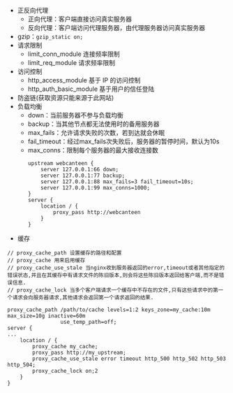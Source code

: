 - 正反向代理
    - 正向代理：客户端直接访问真实服务器
    - 反向代理：客户端访问代理服务器，由代理服务器访问真实服务器
- gzip：`gzip_static on;`
- 请求限制
    - limit_conn_module 连接频率限制
    - limit_req_module 请求频率限制
- 访问控制
    - http_access_module 基于 IP 的访问控制
    - http_auth_basic_module 基于用户的信任登陆
- 防盗链(获取资源只能来源于此网站)
- 负载均衡
    - down：当前服务器不参与负载均衡
    - backup：当其他节点都无法使用时的备用服务器
    - max_fails：允许请求失败的次数，若到达就会休眠
    - fail_timeout：经过max_fails次失败后，服务器的暂停时间，默认为10s
    - max_conns：限制每个服务器的最大接收连接数
        ```
        upstream webcanteen {
            server 127.0.0.1:66 down;
            server 127.0.0.1:77 backup;
            server 127.0.0.1:88 max_fails=3 fail_timeout=10s;
            server 127.0.0.1:99 max_conns=1000;
        }
        server {
            location / {
                proxy_pass http://webcanteen
            }
        }
        ```
- 缓存
```
// proxy_cache_path 设置缓存的路径和配置
// proxy_cache 用来启用缓存
// proxy_cache_use_stale 当nginx收到服务器返回的error,timeout或者其他指定的错误状态,并且在其缓存中有请求文件的陈旧版本,则会将这些陈旧版本返回给客户端,而不是错误信息.
// proxy_cache_lock 当多个客户端请求一个缓存中不存在的文件,只有这些请求中的第一个请求会向服务器请求,其他请求会返回第一个请求返回的结果.

proxy_cache_path /path/to/cache levels=1:2 keys_zone=my_cache:10m max_size=10g inactive=60m 
                 use_temp_path=off;
server {
...
    location / {
        proxy_cache my_cache;
        proxy_pass http://my_upstream;
        proxy_cache_use_stale error timeout http_500 http_502 http_503 http_504;
        proxy_cache_lock on;2
    }
}
```